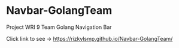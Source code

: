 # Navbar-GolangTeam
Project WRI 9
Team Golang
Navigation Bar

Click link to see -> https://rizkylsmp.github.io/Navbar-GolangTeam/
